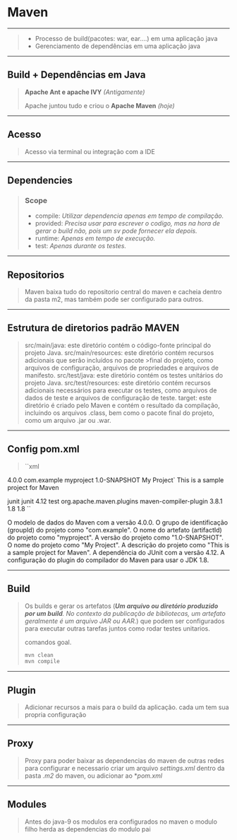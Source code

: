 # Maven

---

> - Processo de build(pacotes: war, ear....) em uma aplicação java
> - Gerenciamento de dependências em uma aplicação java

----

## Build + Dependências em Java 

> **Apache Ant e apache IVY** *(Antigamente)*
>
> Apache juntou tudo e criou o **Apache Maven** *(hoje)*

----

## Acesso

> Acesso via terminal ou integração com a IDE

---

## Dependencies

> ### Scope
>
> - compile: *Utilizar dependencia apenas em tempo de compilação.*
> - provided: *Precisa usar para escrever o codigo, mas na hora de gerar o build não, pois um sv pode fornecer ela depois.*
> - runtime: *Apenas em tempo de execução.*
> - test: *Apenas durante os testes.*

---

##   Repositorios

> Maven baixa tudo do repositorio central do maven e cacheia dentro da pasta m2, mas também pode ser configurado para outros.

---

## Estrutura de diretorios padrão MAVEN
> src/main/java: este diretório contém o código-fonte principal do projeto Java.
> src/main/resources: este diretório contém recursos adicionais que serão incluídos no pacote >final do projeto, como arquivos de configuração, arquivos de propriedades e arquivos de manifesto.
>src/test/java: este diretório contém os testes unitários do projeto Java.
>src/test/resources: este diretório contém recursos adicionais necessários para executar os testes, como arquivos de dados de teste e arquivos de configuração de teste.
>target: este diretório é criado pelo Maven e contém o resultado da compilação, incluindo os arquivos .class, bem como o pacote final do projeto, como um arquivo .jar ou .war.

---

## Config pom.xml
> ``xml   
  <?xml version="1.0" encoding="UTF-8"?>
<project xmlns="http://maven.apache.org/POM/4.0.0"
         xmlns:xsi="http://www.w3.org/2001/XMLSchema-instance"
         xsi:schemaLocation="http://maven.apache.org/POM/4.0.0
                             http://maven.apache.org/maven-v4_0_0.xsd">
  <modelVersion>4.0.0</modelVersion>
  <groupId>com.example</groupId>
  <artifactId>myproject</artifactId>
  <version>1.0-SNAPSHOT</version>
  <name>My Project</name>`
  <description>This is a sample project for Maven</description>

  <dependencies>
    <dependency>
      <groupId>junit</groupId>
      <artifactId>junit</artifactId>
      <version>4.12</version>
      <scope>test</scope>
    </dependency>
  </dependencies>

  <build>
    <plugins>
      <plugin>
        <groupId>org.apache.maven.plugins</groupId>
        <artifactId>maven-compiler-plugin</artifactId>
        <version>3.8.1</version>
        <configuration>
          <source>1.8</source>
          <target>1.8</target>
        </configuration>
      </plugin>
    </plugins>
  </build>

</project>
  `` 

O modelo de dados do Maven com a versão 4.0.0.
O grupo de identificação (groupId) do projeto como "com.example".
O nome do artefato (artifactId) do projeto como "myproject".
A versão do projeto como "1.0-SNAPSHOT".
O nome do projeto como "My Project".
A descrição do projeto como "This is a sample project for Maven".
A dependência do JUnit com a versão 4.12.
A configuração do plugin do compilador do Maven para usar o JDK 1.8.

---

## Build

> Os builds  e gerar os artefatos (***Um arquivo ou diretório produzido por um build**. No contexto da publicação de bibliotecas, um artefato geralmente é um arquivo JAR ou AAR.*) que podem ser configurados para executar outras tarefas juntos como rodar testes unitarios.
>
> 
>
> comandos goal.
>
> ```bash
> mvn clean
> mvn compile
> ```
>
> 

----

## Plugin

> Adicionar recursos a mais para o build da aplicação.
> cada um tem sua propria configuração

----

## Proxy

> Proxy para poder baixar as dependencias do maven de outras redes
> para configurar e necessario criar um arquivo *settings.xml* dentro da pasta *.m2* do maven, ou adicionar ao **pom.xml*

----

## Modules

> Antes do java-9 os modulos era configurados no maven
> o modulo filho herda as dependencias do modulo pai
